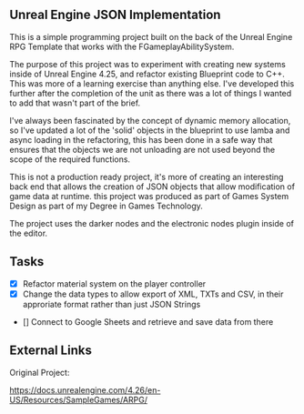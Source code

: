## Unreal Engine JSON Implementation

This is a simple programming project built on the back of the Unreal Engine RPG Template that works with the FGameplayAbilitySystem.

The purpose of this project was to experiment with creating new systems inside of Unreal Engine 4.25, and refactor existing Blueprint code to C++. This was more of a learning 
exercise than anything else. I've developed this further after the completion of the unit as there was a lot of things I wanted to add that wasn't part of the brief.

I've always been fascinated by the concept of dynamic memory allocation, so I've updated a lot of the 'solid' objects in the blueprint to use lamba and async loading in 
the refactoring, this has been done in a safe way that ensures that the objects we are not unloading are not used beyond the scope of the required functions.

This is not a production ready project, it's more of creating an interesting back end that allows the creation of JSON objects that allow modification of game data at runtime.
this project was produced as part of Games System Design as part of my Degree in Games Technology.

The project uses the darker nodes and the electronic nodes plugin inside of the editor. 

## Tasks

- [X] Refactor material system on the player controller
- [X] Change the data types to allow export of XML, TXTs and CSV, in their approriate format rather than just JSON Strings
- []  Connect to Google Sheets and retrieve and save data from there

## External Links

Original Project:

https://docs.unrealengine.com/4.26/en-US/Resources/SampleGames/ARPG/
